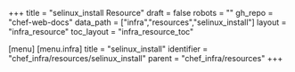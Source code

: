 +++
title = "selinux_install Resource"
draft = false
robots = ""
gh_repo = "chef-web-docs"
data_path = ["infra","resources","selinux_install"]
layout = "infra_resource"
toc_layout = "infra_resource_toc"

[menu]
  [menu.infra]
    title = "selinux_install"
    identifier = "chef_infra/resources/selinux_install"
    parent = "chef_infra/resources"
+++

<!-- The contents of this page are automatically generated from the selinux_install.yaml file in the data directory. -->
<!-- To suggest a change, edit the https://github.com/chef/chef/blob/main/lib/chef/resource/selinux_install.rb file and submit a pull request to the https://github.com/chef/chef repository. -->
<!-- markdownlint-disable-file -->
